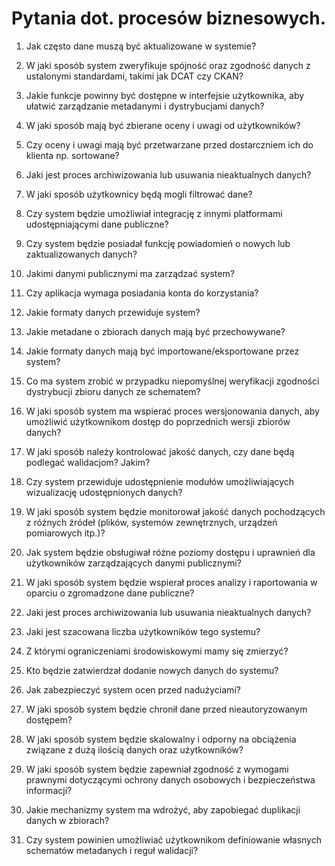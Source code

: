 # Pytania dot. procesów biznesowych.

1. Jak często dane muszą być aktualizowane w systemie?

2. W jaki sposób system zweryfikuje spójność oraz zgodność danych z ustalonymi standardami, takimi jak DCAT czy CKAN?

3. Jakie funkcje powinny być dostępne w interfejsie użytkownika, aby ułatwić zarządzanie metadanymi i dystrybucjami danych?

4. W jaki sposób mają być zbierane oceny i uwagi od użytkowników?

5. Czy oceny i uwagi mają być przetwarzane przed dostarczniem ich do klienta np. sortowane?

6. Jaki jest proces archiwizowania lub usuwania nieaktualnych danych?

7. W jaki sposób użytkownicy będą mogli filtrować dane?

8. Czy system będzie umożliwiał integrację z innymi platformami udostępniającymi dane publiczne?

9. Czy system będzie posiadał funkcję powiadomień o nowych lub zaktualizowanych danych?

10. Jakimi danymi publicznymi ma zarządzać system?

11. Czy aplikacja wymaga posiadania konta do korzystania?

12. Jakie formaty danych przewiduje system?

13. Jakie metadane o zbiorach danych mają być przechowywane?

14. Jakie formaty danych mają być importowane/eksportowane przez system?

15. Co ma system zrobić w przypadku niepomyślnej weryfikacji zgodności dystrybucji zbioru danych ze schematem?

16. W jaki sposób system ma wspierać proces wersjonowania danych, aby umożliwić użytkownikom dostęp do poprzednich wersji zbiorów danych?

17. W jaki sposób należy kontrolować jakość danych, czy dane będą podlegać walidacjom? Jakim?

18. Czy system przewiduje udostępnienie modułów umożliwiających wizualizację udostępnionych danych?

19. W jaki sposób system będzie monitorował jakość danych pochodzących z różnych źródeł (plików, systemów zewnętrznych, urządzeń pomiarowych itp.)?

20. Jak system będzie obsługiwał różne poziomy dostępu i uprawnień dla użytkowników zarządzających danymi publicznymi?

21. W jaki sposób system będzie wspierał proces analizy i raportowania w oparciu o zgromadzone dane publiczne?

22. Jaki jest proces archiwizowania lub usuwania nieaktualnych danych?

23. Jaki jest szacowana liczba użytkowników tego systemu?

24. Z którymi ograniczeniami środowiskowymi mamy się zmierzyć?

25. Kto będzie zatwierdzał dodanie nowych danych do systemu?

26. Jak zabezpieczyć system ocen przed nadużyciami?

27. W jaki sposób system będzie chronił dane przed nieautoryzowanym dostępem?

28. W jaki sposób system będzie skalowalny i odporny na obciążenia związane z dużą ilością danych oraz użytkowników?

29. W jaki sposób system będzie zapewniał zgodność z wymogami prawnymi dotyczącymi ochrony danych osobowych i bezpieczeństwa informacji? 
30. Jakie mechanizmy system ma wdrożyć, aby zapobiegać duplikacji danych w zbiorach?
31. Czy system powinien umożliwiać użytkownikom definiowanie własnych schematów metadanych i reguł walidacji?
